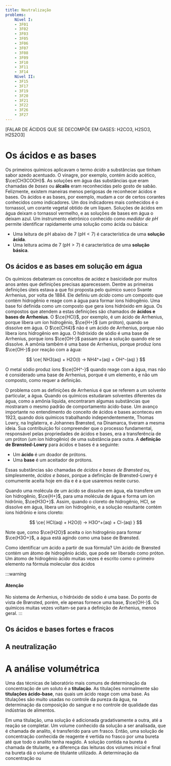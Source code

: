 ```yaml
---
title: Neutralização
problems:
    Nível I:
    - 3F01
    - 3F02
    - 3F03
    - 3F05
    - 3F06
    - 3F07
    - 3F08
    - 3F09
    - 3F10
    - 3F11
    - 3F14
    Nível II:
    - 3F15
    - 3F17
    - 3F19
    - 3F20
    - 3F21
    - 3F22
    - 3F26
    - 3F27
---
```


[FALAR DE ÁCIDOS QUE SE DECOMPÕE EM GASES: H2CO3, H2SO3, H2S2O3]

# Os ácidos e as bases

Os primeiros químicos aplicavam o termo *ácido* a substâncias que tinham sabor azedo acentuado. O vinagre, por exemplo, contém ácido acético, $\ce{CH3COOH}$. As soluções em água das substâncias que eram chamadas de *bases* ou **álcalis** eram reconhecidas pelo gosto de sabão. Felizmente, existem maneiras menos perigosas de reconhecer ácidos e bases. Os ácidos e as bases, por exemplo, mudam a cor de certos corantes conhecidos como indicadores. Um dos indicadores mais conhecidos é o tornassol, um corante vegetal obtido de um líquen. Soluções de ácidos em água deixam o tornassol vermelho, e as soluções de bases em água o deixam azul. Um instrumento eletrônico conhecido como *medidor de pH* permite identificar rapidamente uma solução como ácida ou básica:

- Uma leitura de pH abaixo de $7$ ($\mathrm{pH} < 7$) é característica de uma **solução ácida**.
- Uma leitura acima de 7 ($\mathrm{pH} > 7$) é característica de uma **solução básica**.

## Os ácidos e as bases em solução em água

Os químicos debateram os conceitos de acidez e basicidade por muitos anos antes que definições precisas aparecessem. Dentre as primeiras definições úteis estava a que foi proposta pelo químico sueco Svante Arrhenius, por volta de 1884. Ele definiu um *ácido* como um composto que contém hidrogênio e reage com a água para formar íons hidrogênio. Uma base foi definida como um composto que gera íons hidróxido em água. Os compostos que atendem a estas definições são chamados de **ácidos e bases de Arrhenius**. O $\ce{HCl}$, por exemplo, é um ácido de Arrhenius, porque libera um íon hidrogênio, $\ce{H+}$ (um próton), quando se dissolve em água. O $\ce{CH4}$ não é um ácido de Arrhenius, porque não libera íons hidrogênio em água. O hidróxido de sódio é uma base de Arrhenius, porque íons $\ce{OH-}$ passam para a solução quando ele se dissolve. A amônia também é uma base de Arrhenius, porque produz íons $\ce{OH-}$ por reação com a água:

$$
    \ce{ NH3(aq) + H2O(l) -> NH4^+(aq) + OH^-(aq) }
$$

O metal sódio produz íons $\ce{OH^-}$ quando reage com a água, mas não é considerado uma base de Arrhenius, porque é um elemento, e não um composto, como requer a definição.

O problema com as definições de Arrhenius é que se referem a um solvente particular, a água. Quando os químicos estudaram solventes diferentes da água, como a amônia líquida, encontraram algumas substâncias que mostraram o mesmo padrão de comportamento ácido-base. Um avanço importante no entendimento do conceito de ácidos e bases aconteceu em 1923, quando dois químicos trabalhando independentemente, Thomas Lowry, na Inglaterra, e Johannes Brønsted, na Dinamarca, tiveram a mesma ideia. Sua contribuição foi compreender que o processo fundamental, responsável pelas propriedades de ácidos e bases, era a transferência de um próton (um íon hidrogênio) de uma substância para outra. A **definição de Brønsted-Lowry** para ácidos e bases é a seguinte:

- Um **ácido** é um doador de prótons.
- Uma **base** é um aceitador de prótons.

Essas substâncias são chamadas de *ácidos e bases de Brønsted* ou, simplesmente, *ácidos e bases*, porque a definição de Brønsted-Lowry é comumente aceita hoje em dia e é a que usaremos neste curso.

Quando uma molécula de um ácido se dissolve em água, ela transfere um íon hidrogênio, $\ce{H+}$, para uma molécula de água e forma um íon hidrônio, $\ce{H3O+}$. Assim, quando o cloreto de hidrogênio, HCl, se dissolve em água, libera um íon hidrogênio, e a solução resultante contém íons hidrônio e íons cloreto:

$$
    \ce{ HCl(aq) + H2O(l) -> H3O^+(aq) + Cl-(aq) }
$$

Note que, como $\ce{H2O}$ aceita o íon hidrogênio para formar $\ce{H3O+}$, a água está agindo como uma base de Brønsted.

Como identificar um ácido a partir de sua fórmula? Um ácido de Brønsted contém um átomo de hidrogênio ácido, que pode ser liberado como próton. Um átomo de hidrogênio ácido muitas vezes é escrito como o primeiro elemento na fórmula molecular dos ácidos

:::warning
#### Atenção
No sistema de Arrhenius, o hidróxido de sódio é uma base. Do ponto de vista de Brønsted, porém, ele apenas fornece uma base, $\ce{OH-}$. Os químicos muitas vezes voltam-se para a definição de Arrhenius, menos geral.
:::

## Os ácidos e bases fortes e fracos

## A neutralização

# A análise volumétrica

Uma das técnicas de laboratório mais comuns de determinação da concentração de um soluto é a **titulação**. As titulações normalmente são **titulações ácido-base**, nas quais um ácido reage com uma base. As titulações são muito usadas no controle da pureza da água, na determinação da composição do sangue e no controle de qualidade das indústrias de alimentos.

Em uma titulação, uma solução é adicionada gradativamente a outra, até a reação se completar. Um volume conhecido da solução a ser analisada, que é chamada de analito, é transferido para um frasco. Então, uma solução de concentração conhecida de reagente é vertida no frasco por uma bureta até que todo o analito tenha reagido. A solução contida na bureta é chamada de titulante, e a diferença das leituras dos volumes inicial e final na bureta dá o volume de titulante utilizado. A determinação da concentração ou 